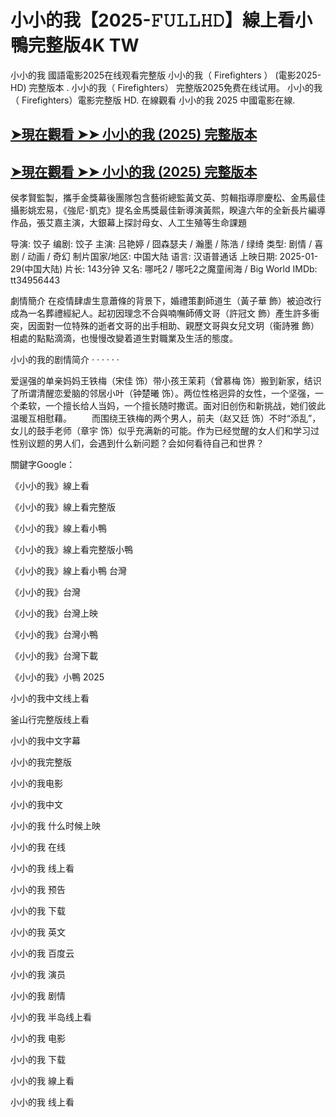 # 小小的我【2025-𝙵𝚄𝙻𝙻𝙷𝙳】線上看小鴨完整版4K TW

小小的我 國語電影2025在线观看完整版 小小的我（ Firefighters ） (電影2025-HD) 完整版本 . 小小的我（ Firefighters） 完整版2025免费在线试用。 小小的我（ Firefighters）電影完整版 HD. 在線觀看 小小的我 2025 中國電影在線.</p>

## [➤現在觀看 ➤➤ 小小的我 (2025) 完整版本](https://t.co/FOfdtTbkMx)

## [➤現在觀看 ➤➤ 小小的我 (2025) 完整版本](https://t.co/FOfdtTbkMx)

侯孝賢監製，攜手金獎幕後團隊包含藝術總監黃文英、剪輯指導廖慶松、金馬最佳攝影姚宏易，《強尼･凱克》提名金馬獎最佳新導演黃熙，睽違六年的全新長片編導作品，張艾嘉主演，大銀幕上探討母女、人工生殖等生命課題

导演: 饺子 编剧: 饺子 主演: 吕艳婷 / 囧森瑟夫 / 瀚墨 / 陈浩 / 绿绮 类型: 剧情 / 喜剧 / 动画 / 奇幻 制片国家/地区: 中国大陆 语言: 汉语普通话 上映日期: 2025-01-29(中国大陆) 片长: 143分钟 又名: 哪吒2 / 哪吒2之魔童闹海 / Big World IMDb: tt34956443

劇情簡介 在疫情肆虐生意蕭條的背景下，婚禮策劃師道生（黃子華 飾）被迫改行成為一名葬禮經紀人。起初因理念不合與喃嘸師傅文哥（許冠文 飾）產生許多衝突，因面對一位特殊的逝者文哥的出手相助、親歷文哥與女兒文玥（衞詩雅 飾）相處的點點滴滴，也慢慢改變着道生對職業及生活的態度。

小小的我的剧情简介 · · · · · ·

爱逞强的单亲妈妈王铁梅（宋佳 饰）带小孩王茉莉（曾慕梅 饰）搬到新家，结识了所谓清醒恋爱脑的邻居小叶（钟楚曦 饰）。两位性格迥异的女性，一个坚强，一个柔软，一个擅长给人当妈，一个擅长随时撒谎。面对旧创伤和新挑战，她们彼此温暖互相慰藉。 　　而围绕王铁梅的两个男人，前夫（赵又廷 饰）不时“添乱”，女儿的鼓手老师（章宇 饰）似乎充满新的可能。作为已经觉醒的女人们和学习过性别议题的男人们，会遇到什么新问题？会如何看待自己和世界？

關鍵字Google：

《小小的我》線上看

《小小的我》線上看完整版

《小小的我》線上看小鴨

《小小的我》線上看完整版小鴨

《小小的我》線上看小鴨 台灣

《小小的我》台灣

《小小的我》台灣上映

《小小的我》台灣小鴨

《小小的我》台灣下載

《小小的我》小鴨 2025

小小的我中文线上看

釜山行完整版线上看

小小的我中文字幕

小小的我完整版

小小的我电影

小小的我中文

小小的我 什么时候上映

小小的我 在线

小小的我 线上看

小小的我 预告

小小的我 下载

小小的我 英文

小小的我 百度云

小小的我 演员

小小的我 剧情

小小的我 半岛线上看

小小的我 电影

小小的我 下载

小小的我 線上看

小小的我 线上看
